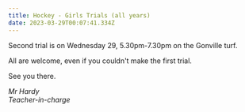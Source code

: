 ```yaml
---
title: Hockey - Girls Trials (all years)
date: 2023-03-29T00:07:41.334Z
---
```

Second trial is on Wednesday 29, 5.30pm-7.30pm on the Gonville turf.  

All are welcome, even if you couldn't make the first trial.  

See you there.

*Mr Hardy  
Teacher-in-charge*